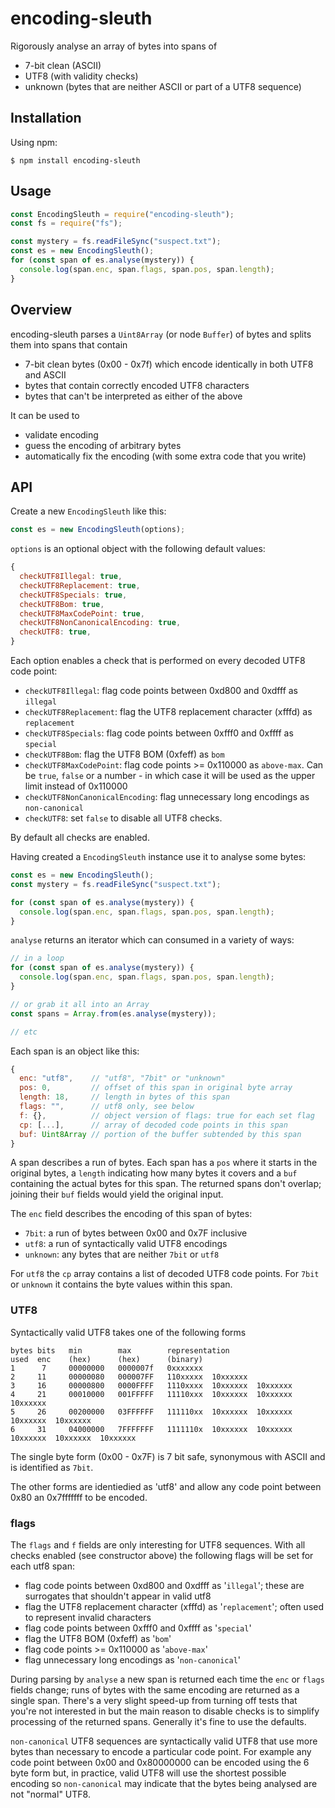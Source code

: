 # encoding-sleuth

Rigorously analyse an array of bytes into spans of

* 7-bit clean (ASCII)
* UTF8 (with validity checks)
* unknown (bytes that are neither ASCII or part of a UTF8 sequence)

## Installation

Using npm:
```shell
$ npm install encoding-sleuth
```

## Usage

```javascript
const EncodingSleuth = require("encoding-sleuth");
const fs = require("fs");

const mystery = fs.readFileSync("suspect.txt");
const es = new EncodingSleuth();
for (const span of es.analyse(mystery)) {
  console.log(span.enc, span.flags, span.pos, span.length);
}
```

## Overview

encoding-sleuth parses a `Uint8Array` (or node `Buffer`) of bytes and splits them into spans that contain

* 7-bit clean bytes (0x00 - 0x7f) which encode identically in both UTF8 and ASCII
* bytes that contain correctly encoded UTF8 characters
* bytes that can't be interpreted as either of the above

It can be used to

* validate encoding
* guess the encoding of arbitrary bytes
* automatically fix the encoding (with some extra code that you write)

## API

Create a new `EncodingSleuth` like this:

```javascript
const es = new EncodingSleuth(options);
```

`options` is an optional object with the following default values:

```javascript
{
  checkUTF8Illegal: true,
  checkUTF8Replacement: true,
  checkUTF8Specials: true,
  checkUTF8Bom: true,
  checkUTF8MaxCodePoint: true,
  checkUTF8NonCanonicalEncoding: true,
  checkUTF8: true,
}
```

Each option enables a check that is performed on every decoded UTF8 code point:

* `checkUTF8Illegal`: flag code points between 0xd800 and 0xdfff as `illegal`
* `checkUTF8Replacement`: flag the UTF8 replacement character (xfffd) as `replacement`
* `checkUTF8Specials`: flag code points between 0xfff0 and 0xffff as `special`
* `checkUTF8Bom`: flag the UTF8 BOM (0xfeff) as `bom`
* `checkUTF8MaxCodePoint`: flag code points >= 0x110000 as `above-max`. Can be `true`, `false` or a number - in which case it will be used as the upper limit instead of 0x110000
* `checkUTF8NonCanonicalEncoding`: flag unnecessary long encodings as `non-canonical`
* `checkUTF8`: set `false` to disable all UTF8 checks.

By default all checks are enabled.

Having created a `EncodingSleuth` instance use it to analyse some bytes:

```javascript
const es = new EncodingSleuth();
const mystery = fs.readFileSync("suspect.txt");

for (const span of es.analyse(mystery)) {
  console.log(span.enc, span.flags, span.pos, span.length);
}
```

`analyse` returns an iterator which can consumed in a variety of ways:

```javascript
// in a loop
for (const span of es.analyse(mystery)) {
  console.log(span.enc, span.flags, span.pos, span.length);
}

// or grab it all into an Array
const spans = Array.from(es.analyse(mystery));

// etc
```

Each span is an object like this:

```javascript
{
  enc: "utf8",    // "utf8", "7bit" or "unknown"
  pos: 0,         // offset of this span in original byte array
  length: 18,     // length in bytes of this span
  flags: "",      // utf8 only, see below
  f: {},          // object version of flags: true for each set flag
  cp: [...],      // array of decoded code points in this span
  buf: Uint8Array // portion of the buffer subtended by this span
}
```

A span describes a run of bytes. Each span has a `pos` where it starts in the original bytes, a `length` indicating how many bytes it covers and a `buf` containing the actual bytes for this span. The returned spans don't overlap; joining their `buf` fields would yield the original input.

The `enc` field describes the encoding of this span of bytes:

* `7bit`: a run of bytes between 0x00 and 0x7F inclusive
* `utf8`: a run of syntactically valid UTF8 encodings
* `unknown`: any bytes that are neither `7bit` or `utf8`

For `utf8` the `cp` array contains a list of decoded UTF8 code points. For `7bit` or `unknown` it contains the byte values within this span.

### UTF8

Syntactically valid UTF8 takes one of the following forms

```
bytes bits   min        max        representation
used  enc    (hex)      (hex)      (binary)
1      7     00000000   0000007f   0xxxxxxx
2     11     00000080   000007FF   110xxxxx  10xxxxxx
3     16     00000800   0000FFFF   1110xxxx  10xxxxxx  10xxxxxx
4     21     00010000   001FFFFF   11110xxx  10xxxxxx  10xxxxxx  10xxxxxx
5     26     00200000   03FFFFFF   111110xx  10xxxxxx  10xxxxxx  10xxxxxx  10xxxxxx
6     31     04000000   7FFFFFFF   1111110x  10xxxxxx  10xxxxxx  10xxxxxx  10xxxxxx  10xxxxxx
```

The single byte form (0x00 - 0x7F) is 7 bit safe, synonymous with ASCII and is identified as `7bit`.

The other forms are identiedied as 'utf8' and allow any code point between 0x80 an 0x7fffffff to be encoded.

### flags

The `flags` and `f` fields are only interesting for UTF8 sequences. With all checks enabled (see constructor above) the following flags will be set for each utf8 span:

* flag code points between 0xd800 and 0xdfff as '`illegal`'; these are surrogates that shouldn't appear in valid utf8
* flag the UTF8 replacement character (xfffd) as '`replacement`'; often used to represent invalid characters
* flag code points between 0xfff0 and 0xffff as '`special`'
* flag the UTF8 BOM (0xfeff) as '`bom`'
* flag code points >= 0x110000 as '`above-max`'
* flag unnecessary long encodings as '`non-canonical`'

During parsing by `analyse` a new span is returned each time the `enc` or `flags` fields change; runs of bytes with the same encoding are returned as a single span. There's a very slight speed-up from turning off tests that you're not interested in but the main reason to disable checks is to simplify processing of the returned spans. Generally it's fine to use the defaults.

`non-canonical` UTF8 sequences are syntactically valid UTF8 that use more bytes than necessary to encode a particular code point. For example any code point between 0x00 and 0x80000000 can be encoded using the 6 byte form but, in practice, valid UTF8 will use the shortest possible encoding so `non-canonical` may indicate that the bytes being analysed are not "normal" UTF8.
